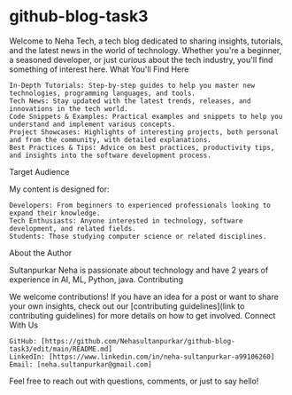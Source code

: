 # github-blog-task3
Welcome to Neha Tech, a tech blog dedicated to sharing insights, tutorials, and the latest news in the world of technology. Whether you're a beginner, a seasoned developer, or just curious about the tech industry, you'll find something of interest here.
What You'll Find Here

    In-Depth Tutorials: Step-by-step guides to help you master new technologies, programming languages, and tools.
    Tech News: Stay updated with the latest trends, releases, and innovations in the tech world.
    Code Snippets & Examples: Practical examples and snippets to help you understand and implement various concepts.
    Project Showcases: Highlights of interesting projects, both personal and from the community, with detailed explanations.
    Best Practices & Tips: Advice on best practices, productivity tips, and insights into the software development process.

Target Audience

My content is designed for:

    Developers: From beginners to experienced professionals looking to expand their knowledge.
    Tech Enthusiasts: Anyone interested in technology, software development, and related fields.
    Students: Those studying computer science or related disciplines.

About the Author

Sultanpurkar Neha is passionate about technology and have 2 years of experience in AI, ML, Python, java.
Contributing

We welcome contributions! If you have an idea for a post or want to share your own insights, check out our [contributing guidelines](link to contributing guidelines) for more details on how to get involved.
Connect With Us

    GitHub: [https://github.com/Nehasultanpurkar/github-blog-task3/edit/main/README.md]
    LinkedIn: [https://www.linkedin.com/in/neha-sultanpurkar-a99106260]
    Email: [neha.sultanpurkar@gmail.com]

Feel free to reach out with questions, comments, or just to say hello!

